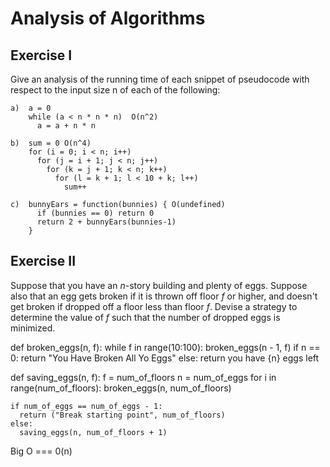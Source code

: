 # Analysis of Algorithms

## Exercise I

Give an analysis of the running time of each snippet of
pseudocode with respect to the input size n of each of the following:

```
a)  a = 0
    while (a < n * n * n)  O(n^2)
      a = a + n * n
```

```
b)  sum = 0 O(n^4)
    for (i = 0; i < n; i++)
      for (j = i + 1; j < n; j++)
        for (k = j + 1; k < n; k++)
          for (l = k + 1; l < 10 + k; l++)
            sum++
```

```
c)  bunnyEars = function(bunnies) { O(undefined)
      if (bunnies == 0) return 0
      return 2 + bunnyEars(bunnies-1)
    }
```

## Exercise II

Suppose that you have an _n_-story building and plenty of eggs. Suppose also
that an egg gets broken if it is thrown off floor _f_ or higher, and doesn't get
broken if dropped off a floor less than floor _f_. Devise a strategy to
determine the value of _f_ such that the number of dropped eggs is minimized.

def broken_eggs(n, f):
  while f in range(10:100):
    broken_eggs(n - 1, f)
    if n == 0:
    return "You Have Broken All Yo Eggs"
  else:
      return you have {n} eggs left

def saving_eggs(n, f):
  f = num_of_floors
  n = num_of_eggs
  for i in range(num_of_floors):
  broken_eggs(n, num_of_floors)
  
    if num_of_eggs == num_of_eggs - 1:
      return ("Break starting point", num_of_floors)
    else:
      saving_eggs(n, num_of_floors + 1)

Big O === 0(n)
